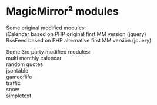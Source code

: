 # MagicMirror&sup2; modules

Some original modified modules:
<br>iCalendar based on PHP original first MM version (jquery)
<br>RssFeed based on PHP alternative first MM version (jquery)

Some 3rd party modified modules:
<br>multi monthly calendar 
<br>random quotes 
<br>jsontable
<br>gameoflife
<br>traffic
<br>snow
<br>simpletext
